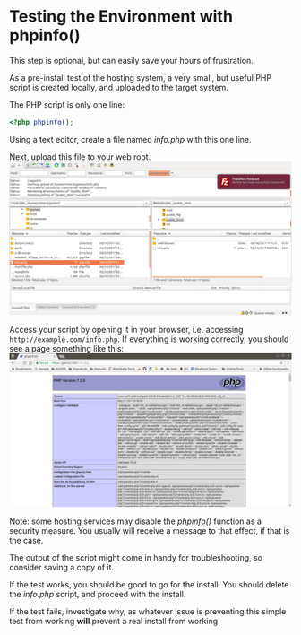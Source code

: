 # Testing the Environment with phpinfo()

This step is optional, but can easily save your hours of frustration.

As a pre-install test of the hosting system, a very small, but useful PHP
script is created locally, and uploaded to the target system.

The PHP script is only one line:
```php
<?php phpinfo();
```

Using a text editor, create a file named *info.php* with this one line.

Next, upload this file to your web root.
![Filezilla info.php Upload](../../assets/filezilla-01-info.png)

Access your script by opening it in your browser, i.e. accessing `http://example.com/info.php`.
If everything is working correctly, you should see a page something like this:
![phpinfo() Example](../../assets/php-info.png)

Note: some hosting services may disable the *phpinfo()* function as a security
measure. You usually will receive a message to that effect, if that is the case.

The output of the script might come in handy for troubleshooting, so consider
saving a copy of it.

If the test works, you should be good to go for the install. You should
delete the *info.php* script, and proceed with the install.

If the test fails, investigate why, as whatever issue is preventing this
simple test from working **will** prevent a real install from working.